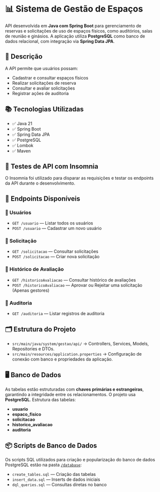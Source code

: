 # 📊 Sistema de Gestão de Espaços

API desenvolvida em **Java com Spring Boot** para gerenciamento de reservas e solicitações de uso de espaços físicos, como auditórios, salas de reunião e ginásios. A aplicação utiliza **PostgreSQL** como banco de dados relacional, com integração via **Spring Data JPA**.

## 📑 Descrição

A API permite que usuários possam:
- Cadastrar e consultar espaços físicos
- Realizar solicitações de reserva
- Consultar e avaliar solicitações
- Registrar ações de auditoria

## 📚 Tecnologias Utilizadas

- ✅ Java 21  
- ✅ Spring Boot  
- ✅ Spring Data JPA  
- ✅ PostgreSQL  
- ✅ Lombok  
- ✅ Maven

## 🧪 Testes de API com Insomnia

O Insomnia foi utilizado para disparar as requisições e testar os endpoints da API durante o desenvolvimento.

## 📡 Endpoints Disponíveis

### 📌 Usuários
- `GET /usuario` — Listar todos os usuários
- `POST /usuario` — Cadastrar um novo usuário

### 📌 Solicitação
- `GET /solicitacao` — Consultar solicitações
- `POST /solicitacao` — Criar nova solicitação

### 📌 Histórico de Avaliação
- `GET /historicoAvaliacao` — Consultar histórico de avaliações
- `POST /historicoAvaliacao` — Aprovar ou Rejeitar uma solicitação (Apenas gestores)

### 📌 Auditoria
- `GET /auditoria` — Listar registros de auditoria


## 🗂️ Estrutura do Projeto

- `src/main/java/system/gestao/api/` → Controllers, Services, Models, Repositories e DTOs.
- `src/main/resources/application.properties` → Configuração de conexão com banco e propriedades da aplicação.

## 🖥️ Banco de Dados

As tabelas estão estruturadas com **chaves primárias e estrangeiras**, garantindo a integridade entre os relacionamentos.
O projeto usa **PostgreSQL**. Estrutura das tabelas:

- **usuario**
- **espaco_fisico**
- **solicitacao**
- **historico_avaliacao**
- **auditoria**

## 📦 Scripts de Banco de Dados

Os scripts SQL utilizados para criação e popularização do banco de dados PostgreSQL estão na pasta [`/database`](./sql):

- `create_tables.sql` — Criação das tabelas
- `insert_data.sql` — Inserts de dados iniciais
- `dql_queries.sql` — Consultas diretas no banco
  
